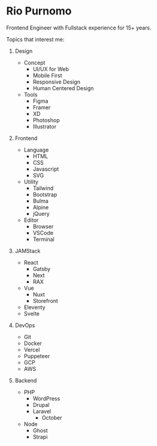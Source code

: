 # Rio Purnomo

Frontend Engineer with Fullstack experience for 15+ years.

Topics that interest me:

1. Design
    - Concept
        - UI/UX for Web
        - Mobile First
        - Responsive Design
        - Human Centered Design
    - Tools
        - Figma
        - Framer
        - XD
        - Photoshop
        - Illustrator

2. Frontend
    - Language
        - HTML
        - CSS
        - Javascript
        - SVG
     - Utility
        - Tailwind
        - Bootstrap
        - Bulma
        - Alpine
        - jQuery
      - Editor
        - Browser
        - VSCode
        - Terminal

3. JAMStack
    - React
        - Gatsby
        - Next
        - RAX
    - Vue
        - Nuxt
        - Storefront
    - Eleventy
    - Svelte

3. DevOps
    - Git
    - Docker
    - Vercel
    - Puppeteer
    - GCP
    - AWS
 
 4. Backend
    - PHP
        - WordPress
        - Drupal
        - Laravel
            - October
    - Node
        - Ghost
        - Strapi
